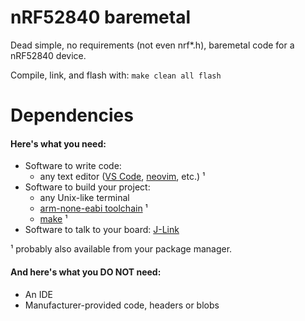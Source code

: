 # nRF52840 baremetal
Dead simple, no requirements (not even nrf*.h), baremetal code for a nRF52840 device.

Compile, link, and flash with: `make clean all flash`

# Dependencies

#### Here's what you need:
- Software to write code:
    - any text editor ([VS Code](https://code.visualstudio.com/), [neovim](https://neovim.io/), etc.) ¹
- Software to build your project:
    - any Unix-like terminal
    - [arm-none-eabi toolchain](https://developer.arm.com/downloads/-/gnu-rm) ¹
    - [make](https://www.gnu.org/software/make/) ¹
- Software to talk to your board: [J-Link](https://www.segger.com/downloads/jlink/)

¹ probably also available from your package manager.

#### And here's what you DO NOT need:
- An IDE
- Manufacturer-provided code, headers or blobs
